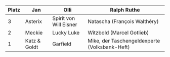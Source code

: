 Platz | Jan | Olli | Ralph Ruthe
------ | ------|----------|----
3      |Asterix|Spirit von Will Eisner|Natascha (François Walthéry)
2      |Meckie|Lucky Luke|Witzbold (Marcel Gotlieb)
1      |Katz & Goldt|Garfield|Mike, der Taschengeldexperte (Volksbank-Heft)

